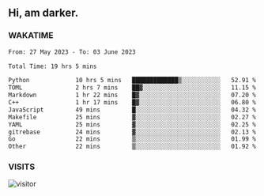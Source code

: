 ## Hi, am darker.

### WAKATIME

<!--START_SECTION:waka-->

```txt
From: 27 May 2023 - To: 03 June 2023

Total Time: 19 hrs 5 mins

Python             10 hrs 5 mins   █████████████▒░░░░░░░░░░░   52.91 %
TOML               2 hrs 7 mins    ██▓░░░░░░░░░░░░░░░░░░░░░░   11.15 %
Markdown           1 hr 22 mins    █▓░░░░░░░░░░░░░░░░░░░░░░░   07.20 %
C++                1 hr 17 mins    █▓░░░░░░░░░░░░░░░░░░░░░░░   06.80 %
JavaScript         49 mins         █░░░░░░░░░░░░░░░░░░░░░░░░   04.32 %
Makefile           25 mins         ▓░░░░░░░░░░░░░░░░░░░░░░░░   02.27 %
YAML               25 mins         ▓░░░░░░░░░░░░░░░░░░░░░░░░   02.25 %
gitrebase          24 mins         ▓░░░░░░░░░░░░░░░░░░░░░░░░   02.13 %
Go                 22 mins         ▒░░░░░░░░░░░░░░░░░░░░░░░░   01.99 %
Other              22 mins         ▒░░░░░░░░░░░░░░░░░░░░░░░░   01.92 %
```

<!--END_SECTION:waka-->

### VISITS
<!-- i should probably build this when i will have some time -->
![visitor](https://profile-counter.glitch.me/sanix-darker/count.svg)
